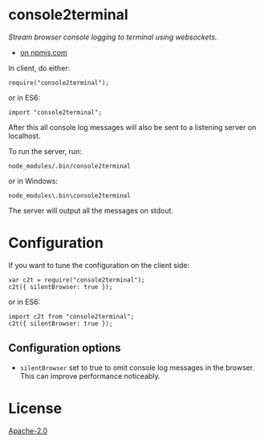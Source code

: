 # console2terminal

*Stream browser console logging to terminal using websockets.*

* [on npmjs.com](https://www.npmjs.com/package/console2terminal)

In client, do either:

    require("console2terminal");

or in ES6:

    import "console2terminal";

After this all console log messages will also be sent to a listening server on localhost.

To run the server, run:

    node_modules/.bin/console2terminal

or in Windows:

    node_modules\.bin\console2terminal

The server will output all the messages on stdout.

# Configuration

If you want to tune the configuration on the client side:

    var c2t = require("console2terminal");
    c2t({ silentBrowser: true });

or in ES6:

    import c2t from "console2terminal";
    c2t({ silentBrowser: true });

## Configuration options

* `silentBrowser` set to true to omit console log messages in the browser. This can improve performance noticeably.

# License

[Apache-2.0](LICENSE)
